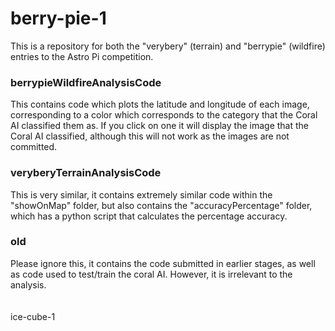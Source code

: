 <h1>berry-pie-1</h1>
<p>This is a repository for both the "verybery" (terrain) and "berrypie" (wildfire) entries to the Astro Pi competition.</p>
<h3>berrypieWildfireAnalysisCode</h3>
<p>This contains code which plots the latitude and longitude of each image, corresponding to a color which corresponds to the category that the Coral AI classified them as. If you click on one it will display the image that the Coral AI classified, although this will not work as the images are not committed.</p>
<h3>veryberyTerrainAnalysisCode</h3>
<p>This is very similar, it contains extremely similar code within the "showOnMap" folder, but also contains the "accuracyPercentage" folder, which has a python script that calculates the percentage accuracy.</p>
<h3>old</h3>
<p>Please ignore this, it contains the code submitted in earlier stages, as well as code used to test/train the coral AI. However, it is irrelevant to the analysis.</br></br></br>ice-cube-1</p>
